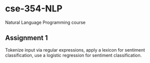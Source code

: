 # cse-354-NLP
Natural Language Programming course

## Assignment 1
Tokenize input via regular expressions, apply a lexicon for sentiment classification, use a logistic regression for sentiment classification.
